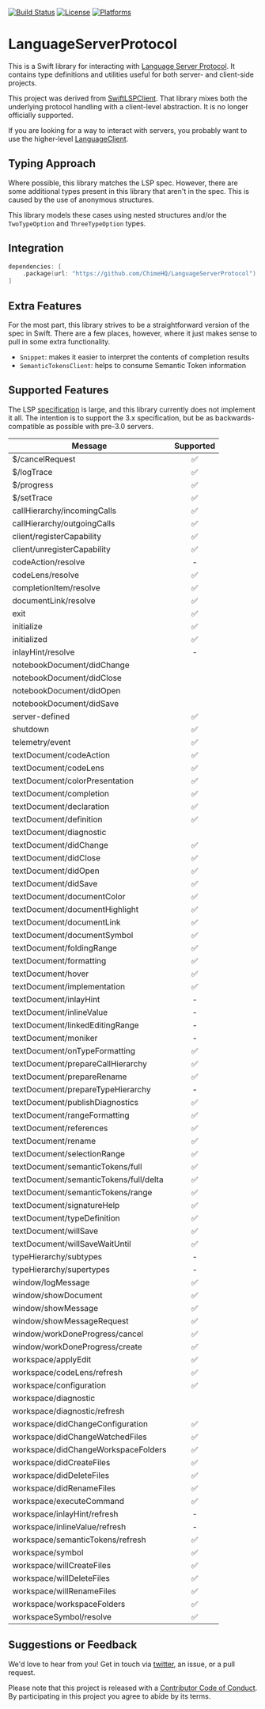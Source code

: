 [![Build Status][build status badge]][build status]
[![License][license badge]][license]
[![Platforms][platforms badge]][platforms]

# LanguageServerProtocol

This is a Swift library for interacting with [Language Server Protocol](https://microsoft.github.io/language-server-protocol/). It contains type definitions and utilities useful for both server- and client-side projects.

This project was derived from [SwiftLSPClient](https://github.com/ChimeHQ/SwiftLSPClient). That library mixes both the underlying protocol handling with a client-level abstraction. It is no longer officially supported.

If you are looking for a way to interact with servers, you probably want to use the higher-level [LanguageClient](https://github.com/ChimeHQ/LanguageClient).

## Typing Approach

Where possible, this library matches the LSP spec. However, there are some additional types present in this library that aren't in the spec. This is caused by the use of anonymous structures.

This library models these cases using nested structures and/or the `TwoTypeOption` and `ThreeTypeOption` types.

## Integration

```swift
dependencies: [
    .package(url: "https://github.com/ChimeHQ/LanguageServerProtocol")
]
```

## Extra Features

For the most part, this library strives to be a straightforward version of the spec in Swift. There are a few places, however, where it just makes sense to pull in some extra functionality.

- `Snippet`: makes it easier to interpret the contents of completion results
- `SemanticTokensClient`: helps to consume Semantic Token information

## Supported Features

The LSP [specification](https://microsoft.github.io/language-server-protocol/specification) is large, and this library currently does not implement it all. The intention is to support the 3.x specification, but be as backwards-compatible as possible with pre-3.0 servers. 

| Message | Supported |
| ----------|:---------:|
| $/cancelRequest | ✅ |
| $/logTrace | ✅ |
| $/progress | ✅ |
| $/setTrace | ✅ |
| callHierarchy/incomingCalls | ✅ |
| callHierarchy/outgoingCalls | ✅ |
| client/registerCapability | ✅ |
| client/unregisterCapability | ✅ |
| codeAction/resolve | - |
| codeLens/resolve | ✅ |
| completionItem/resolve | ✅ |
| documentLink/resolve | ✅ |
| exit | ✅ |
| initialize | ✅ |
| initialized | ✅ |
| inlayHint/resolve | - |
| notebookDocument/didChange | |
| notebookDocument/didClose | |
| notebookDocument/didOpen | |
| notebookDocument/didSave | |
| server-defined | ✅ |
| shutdown | ✅ |
| telemetry/event | ✅ |
| textDocument/codeAction | ✅ |
| textDocument/codeLens | ✅ |
| textDocument/colorPresentation | ✅ |
| textDocument/completion | ✅ |
| textDocument/declaration | ✅ |
| textDocument/definition | ✅ |
| textDocument/diagnostic | |
| textDocument/didChange | ✅ |
| textDocument/didClose | ✅ |
| textDocument/didOpen | ✅ |
| textDocument/didSave | ✅ |
| textDocument/documentColor | ✅ |
| textDocument/documentHighlight | ✅ |
| textDocument/documentLink | ✅ |
| textDocument/documentSymbol | ✅ |
| textDocument/foldingRange | ✅ |
| textDocument/formatting | ✅ |
| textDocument/hover | ✅ |
| textDocument/implementation | ✅ |
| textDocument/inlayHint | - |
| textDocument/inlineValue | - |
| textDocument/linkedEditingRange | - |
| textDocument/moniker | - |
| textDocument/onTypeFormatting | ✅ |
| textDocument/prepareCallHierarchy | ✅ |
| textDocument/prepareRename | ✅ |
| textDocument/prepareTypeHierarchy | - |
| textDocument/publishDiagnostics | ✅ |
| textDocument/rangeFormatting | ✅ |
| textDocument/references | ✅  |
| textDocument/rename | ✅ |
| textDocument/selectionRange | ✅ |
| textDocument/semanticTokens/full | ✅ |
| textDocument/semanticTokens/full/delta | ✅ |
| textDocument/semanticTokens/range | ✅ |
| textDocument/signatureHelp | ✅ |
| textDocument/typeDefinition | ✅ |
| textDocument/willSave | ✅ |
| textDocument/willSaveWaitUntil | ✅ |
| typeHierarchy/subtypes | - |
| typeHierarchy/supertypes | - |
| window/logMessage | ✅ |
| window/showDocument | ✅ |
| window/showMessage | ✅ |
| window/showMessageRequest | ✅ |
| window/workDoneProgress/cancel | ✅ |
| window/workDoneProgress/create | ✅ |
| workspace/applyEdit | ✅ |
| workspace/codeLens/refresh | ✅ |
| workspace/configuration | ✅ |
| workspace/diagnostic | |
| workspace/diagnostic/refresh | |
| workspace/didChangeConfiguration | ✅ |
| workspace/didChangeWatchedFiles | ✅ |
| workspace/didChangeWorkspaceFolders | ✅ |
| workspace/didCreateFiles | ✅ |
| workspace/didDeleteFiles | ✅ |
| workspace/didRenameFiles | ✅ |
| workspace/executeCommand | ✅ |
| workspace/inlayHint/refresh | - |
| workspace/inlineValue/refresh | - |
| workspace/semanticTokens/refresh | ✅ |
| workspace/symbol | ✅ |
| workspace/willCreateFiles | ✅ |
| workspace/willDeleteFiles | ✅ |
| workspace/willRenameFiles | ✅ |
| workspace/workspaceFolders | ✅ |
| workspaceSymbol/resolve | ✅ |

## Suggestions or Feedback

We'd love to hear from you! Get in touch via [twitter](https://twitter.com/chimehq), an issue, or a pull request.

Please note that this project is released with a [Contributor Code of Conduct](CODE_OF_CONDUCT.md). By participating in this project you agree to abide by its terms.

[build status]: https://github.com/ChimeHQ/LanguageServerProtocol/actions
[build status badge]: https://github.com/ChimeHQ/LanguageServerProtocol/workflows/CI/badge.svg
[license]: https://opensource.org/licenses/BSD-3-Clause
[license badge]: https://img.shields.io/github/license/ChimeHQ/LanguageServerProtocol
[platforms]: https://swiftpackageindex.com/ChimeHQ/LanguageServerProtocol
[platforms badge]: https://img.shields.io/endpoint?url=https%3A%2F%2Fswiftpackageindex.com%2Fapi%2Fpackages%2FChimeHQ%2FLanguageServerProtocol%2Fbadge%3Ftype%3Dplatforms
